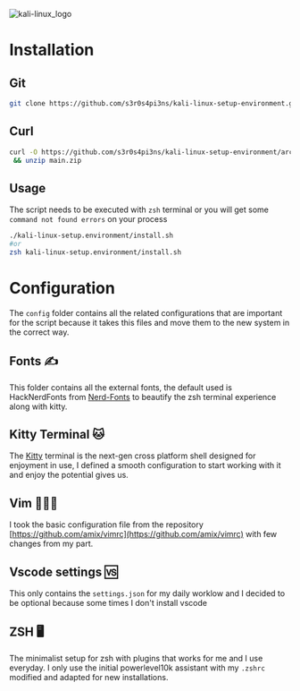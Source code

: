 ![kali-linux_logo](https://external-content.duckduckgo.com/iu/?u=https%3A%2F%2Fwww.kali.org%2Fblog%2Fkali-linux-1-1-0-release%2Fimages%2Fkali-wallpaper-2015-v1.1.0.png&f=1&nofb=1&ipt=8e5aeb4006c53e4f19629f2ec24281002fe29a4fc8984c43dc5f96b6a5c1613e&ipo=images)

# Installation

## Git

```bash
git clone https://github.com/s3r0s4pi3ns/kali-linux-setup-environment.git
```

## Curl

```bash
curl -O https://github.com/s3r0s4pi3ns/kali-linux-setup-environment/archive/refs/heads/main.zip \
 && unzip main.zip
```

## Usage

The script needs to be executed with `zsh` terminal or you will get some `command not found errors` on your process

```bash
./kali-linux-setup.environment/install.sh
#or
zsh kali-linux-setup.environment/install.sh
```

# Configuration

The `config` folder contains all the related configurations that are important for the script because it takes this files and move them to the
new system in the correct way.

## Fonts ✍️

This folder contains all the external fonts, the default used is HackNerdFonts from [Nerd-Fonts](https://github.com/ryanoasis/nerd-fonts) to beautify the zsh terminal experience along with kitty.

## Kitty Terminal 🐱

The [Kitty](https://github.com/kovidgoyal/kitty) terminal is the next-gen cross platform shell designed for enjoyment in use, I defined a smooth configuration to start working with it and enjoy the potential gives us.

## Vim 👨🏽‍💻

I took the basic configuration file from the repository [https://github.com/amix/vimrc](https://github.com/amix/vimrc) with few changes from my part.

## Vscode settings 🆚

This only contains the `settings.json` for my daily worklow and I decided to be optional because some times I don't install vscode

## ZSH 🖥️

The minimalist setup for zsh with plugins that works for me and I use everyday. I only use the initial powerlevel10k assistant with my `.zshrc` modified and adapted for new installations.
